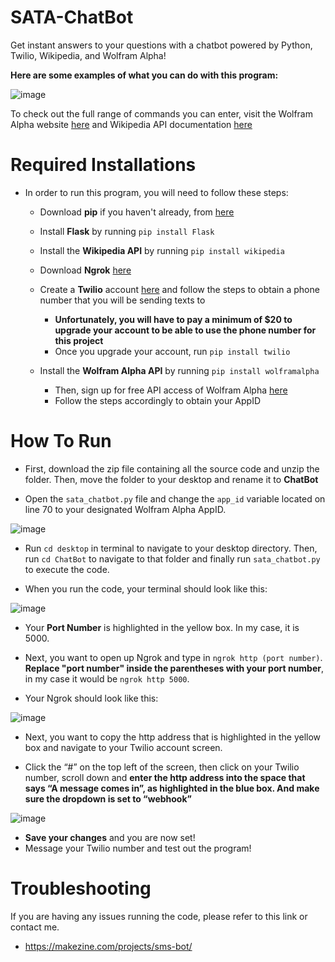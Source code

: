# SATA-ChatBot
Get instant answers to your questions with a chatbot powered by Python, Twilio, Wikipedia, and Wolfram Alpha!

**Here are some examples of what you can do with this program:**

![image](https://user-images.githubusercontent.com/43652410/96490211-84b18280-120e-11eb-9331-90d1917b1f32.png)

To check out the full range of commands you can enter, visit the Wolfram Alpha website [here](https://www.wolframalpha.com/) and Wikipedia API documentation [here](https://wikipedia.readthedocs.io/en/latest/code.html#api)

# Required Installations

- In order to run this program, you will need to follow these steps:

    - Download **pip** if you haven't already, from [here](https://pip.pypa.io/en/stable/installing/)
    - Install **Flask** by running `pip install Flask`
    - Install the **Wikipedia API** by running `pip install wikipedia`
    - Download **Ngrok** [here](https://ngrok.com/)
    - Create a **Twilio** account [here](https://www.twilio.com/try-twilio) and follow the steps to obtain a phone number that you will be sending texts to
        - **Unfortunately, you will have to pay a minimum of $20 to upgrade your account to be able to use the phone number for this project**
        - Once you upgrade your account, run `pip install twilio`
    - Install the **Wolfram Alpha API** by running `pip install wolframalpha`
    
        - Then, sign up for free API access of Wolfram Alpha [here](https://products.wolframalpha.com/api/)
        - Follow the steps accordingly to obtain your AppID
    
# How To Run

   - First, download the zip file containing all the source code and unzip the folder. Then, move the folder to your desktop and rename it to **ChatBot**
   
   - Open the `sata_chatbot.py` file and change the `app_id` variable located on line 70 to your designated Wolfram Alpha AppID.
   
![image](https://user-images.githubusercontent.com/43652410/96471993-f3d2ab00-11fd-11eb-8f5c-2cb4bdfcdbf3.png)
   
   - Run `cd desktop` in terminal to navigate to your desktop directory. Then, run `cd ChatBot` to navigate to that folder and finally run `sata_chatbot.py` to execute the code.
   
   - When you run the code, your terminal should look like this:
   
   ![image](https://user-images.githubusercontent.com/43652410/96471648-8e7eba00-11fd-11eb-9354-438390e63b05.png)
   
   - Your **Port Number** is highlighted in the yellow box. In my case, it is 5000.
   
   - Next, you want to open up Ngrok and type in `ngrok http (port number)`. **Replace "port number" inside the parentheses with your port number**, in my case it would be `ngrok http 5000`. 
   
   - Your Ngrok should look like this: 
   
   ![image](https://user-images.githubusercontent.com/43652410/96400827-cb1bc880-119f-11eb-8de4-2270c92b17ae.png)
   
   - Next, you want to copy the http address that is highlighted in the yellow box and navigate to your Twilio account screen. 
   
   - Click the “#” on the top left of the screen, then click on your Twilio number, scroll down and **enter the http address into the space that says “A message comes in”, as highlighted in the blue box. And make sure the dropdown is set to “webhook”** 
   
   
   ![image](https://user-images.githubusercontent.com/43652410/96400932-146c1800-11a0-11eb-97ee-5f6d23959d9e.png)
            

   - **Save your changes** and you are now set!
   - Message your Twilio number and test out the program!


# Troubleshooting

If you are having any issues running the code, please refer to this link or contact me. 
    
   - https://makezine.com/projects/sms-bot/
